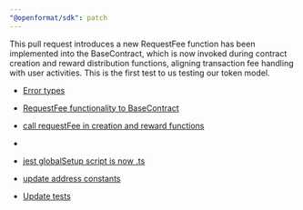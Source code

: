 ```yaml
---
"@openformat/sdk": patch
---
```


This pull request introduces a new RequestFee function has been implemented into the BaseContract, which is now invoked during contract creation and reward distribution functions, aligning transaction fee handling with user activities. This is the first test to us testing our token model.

- [Error types](https://github.com/open-format/js/commit/160ae695364e6dbb635a0bf79d4695c4c703cca2)
- [RequestFee functionality to BaseContract](https://github.com/open-format/js/commit/4c11c0efefeb05d7669227d61d421f9e00da1e0b)
- [call requestFee in creation and reward functions](https://github.com/open-format/js/commit/6dfbe8971259bbfbe1006168274e4ffd362923eb)
-

- [jest globalSetup script is now .ts](https://github.com/open-format/js/commit/b650c6448be738ac73e0c685b76ff641f94a5a9f)
- [update address constants](https://github.com/open-format/js/commit/5ea3dcfdff81ee9e300bbf3b867ce5a493023f76)
- [Update tests](https://github.com/open-format/js/commit/95dce2ab6e9a52b53ccf435713899a80ca4adcc6)
